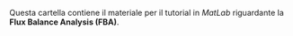 Questa cartella contiene il materiale per il tutorial in *MatLab* riguardante la **Flux Balance Analysis (FBA)**.  
